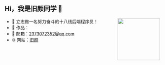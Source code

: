 ## Hi，我是旧颜同学 👋

<img height="137px" align="right" src="https://github-readme-stats.vercel.app/api?username=jiuyantxt&hide_title=true&hide_border=true&show_icons=true&include_all_commits=true&line_height=21&bg_color=0,73FA79,73FDFF,D783FF&theme=graywhite&locale=cn" />

- 🧿 立志做一名努力奋斗的十八线后端程序员！
- 🎨 作品：
- 💬 邮箱：2373072352@qq.com
- 🌐 网站：<a target="_blank" href="http://monsterx.cc/">旧颜</a>

<a href="https://blog.csdn.net/qq_53236912?spm=1010.2135.3001.5421">
    <img src="https://img.shields.io/badge/CSDN Page View-115K-E65A65.svg" alt="" title="autofelix的csdn" />
</a>

<!-- ## 

<img src="https://github-readme-stats.vercel.app/api/top-langs/?username=Information-display&hide_border=true&hide_title=true&langs_count=10&bg_color=0,EC6C6C,D783FF,73FDFF,73FA79,FFD479&count_private=true&layout=compact&include_all_commits=true&card_width=900&line_height=21&theme=graywhite" alt="logo" height="150px" /> -->
